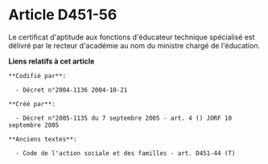 # Article D451-56

Le certificat d'aptitude aux fonctions d'éducateur technique spécialisé est délivré par le recteur d'académie au nom du
ministre chargé de l'éducation.

**Liens relatifs à cet article**

	**Codifié par**:

	  - Décret n°2004-1136 2004-10-21

	**Créé par**:

	  - Décret n°2005-1135 du 7 septembre 2005 - art. 4 () JORF 10 septembre 2005

	**Anciens textes**:

	  - Code de l'action sociale et des familles - art. D451-44 (T)

